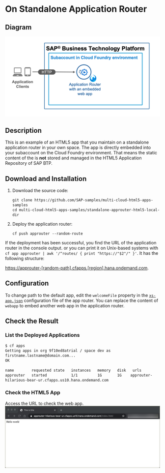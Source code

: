 # On Standalone Application Router

## Diagram

![diagram](diagram.png)

## Description

This is an example of an HTML5 app that you maintain on a standalone application router in your own space. The app is directly embedded into your subaccount on the Cloud Foundry environment. That means the static content of the is **not** stored and managed in the HTML5 Application Repository of SAP BTP.


## Download and Installation
1. Download the source code:
    ```
    git clone https://github.com/SAP-samples/multi-cloud-html5-apps-samples
    cd multi-cloud-html5-apps-samples/standalone-approuter-html5-local-dir
    ```
3. Deploy the application router:
    ```
    cf push approuter --random-route
    ```

If the deployment has been successful, you find the URL of the application router in the console output. or you can print it on Unix-based systems with `cf app approuter | awk '/^routes/ { print "https://"$2"/" }'`. It has the following structure: 

<https://approuter-[random-path].cfapps.[region].hana.ondemand.com>.


## Configuration
To change path to the default app, edit the `welcomeFile` property in the [`xs-app.json`](router/xs-app.json) configuration file of the app router. You can replace the content of `webapp` to embed another web app in the application router. 


## Check the Result

### List the Deployed Applications

```
$ cf apps
Getting apps in org 9f10ed8atrial / space dev as firstname.lastname@domain.com...
OK

name        requested state   instances   memory   disk   urls
approuter   started           1/1         1G       1G    approuter-hilarious-bear-ur.cfapps.us10.hana.ondemand.com
```

### Check the HTML5 App

Access the URL to check the web app.
![webapp](result.png)